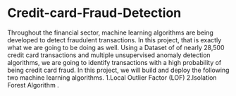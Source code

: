 # Credit-card-Fraud-Detection
Throughout the financial sector, machine learning algorithms are being developed to detect fraudulent transactions.  In this project, that is exactly what we are going to be doing as well.  Using a Dataset of of nearly 28,500 credit card transactions and multiple unsupervised anomaly detection algorithms, we are going to identify transactions with a high probability of being credit card fraud.  In this project, we will build and deploy the following two machine learning algorithms. 1.Local Outlier Factor (LOF)  2.Isolation Forest Algorithm .
